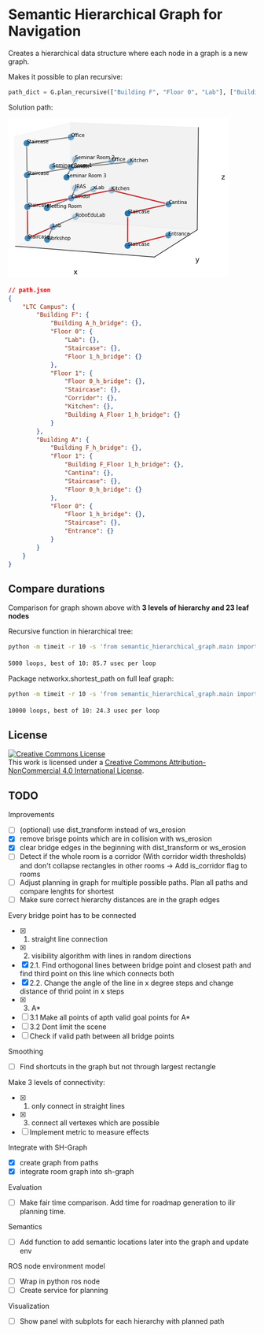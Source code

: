 # Semantic Hierarchical Graph for Navigation

Creates a hierarchical data structure where each node in a graph is a new graph.

Makes it possible to plan recursive:

```python
path_dict = G.plan_recursive(["Building F", "Floor 0", "Lab"], ["Building A", "Floor 0", "Entrance"])
```

Solution path:

![path](docs/path.png)

```json
// path.json
{
    "LTC Campus": {
        "Building F": {
            "Building A_h_bridge": {},
            "Floor 0": {
                "Lab": {},
                "Staircase": {},
                "Floor 1_h_bridge": {}
            },
            "Floor 1": {
                "Floor 0_h_bridge": {},
                "Staircase": {},
                "Corridor": {},
                "Kitchen": {},
                "Building A_Floor 1_h_bridge": {}
            }
        },
        "Building A": {
            "Building F_h_bridge": {},
            "Floor 1": {
                "Building F_Floor 1_h_bridge": {},
                "Cantina": {},
                "Staircase": {},
                "Floor 0_h_bridge": {}
            },
            "Floor 0": {
                "Floor 1_h_bridge": {},
                "Staircase": {},
                "Entrance": {}
            }
        }
    }
}
```

## Compare durations

Comparison for graph shown above with **3 levels of hierarchy and 23 leaf nodes**

Recursive function in hierarchical tree:

```bash
python -m timeit -r 10 -s 'from semantic_hierarchical_graph.main import main; G = main()' 'G.plan_recursive(["Building F", "Floor 0", "Lab"], ["Building A", "Floor 0", "Entrance"])'

5000 loops, best of 10: 85.7 usec per loop
```

Package networkx.shortest_path on full leaf graph:

```bash
python -m timeit -r 10 -s 'from semantic_hierarchical_graph.main import main; G = main()' 'G.plan(["Building F", "Floor 0", "Lab"], ["Building A", "Floor 0", "Entrance"])'

10000 loops, best of 10: 24.3 usec per loop
```

## License

<a rel="license" href="http://creativecommons.org/licenses/by-nc/4.0/"><img alt="Creative Commons License" style="border-width:0" src="https://i.creativecommons.org/l/by-nc/4.0/88x31.png" /></a><br />This work is licensed under a <a rel="license" href="http://creativecommons.org/licenses/by-nc/4.0/">Creative Commons Attribution-NonCommercial 4.0 International License</a>.

## TODO

Improvements

- [ ] (optional) use dist_transform instead of ws_erosion
- [x] remove brisge points which are in collision with ws_erosion
- [x] clear bridge edges in the beginning with dist_transform or ws_erosion
- [ ] Detect if the whole room is a corridor (With corridor width thresholds) and don't collapse rectangles in other rooms -> Add is_corridor flag to rooms
- [ ] Adjust planning in graph for multiple possible paths. Plan all paths and compare lenghts for shortest
- [ ] Make sure correct hierarchy distances are in the graph edges

Every bridge point has to be connected

- [x] 1. straight line connection
- [x] 2. visibility algorithm with lines in random directions
- [x] 2.1. Find orthogonal lines between bridge point and closest path and find third point on this line which connects both
- [x] 2.2. Change the angle of the line in x degree steps and change distance of thrid point in x steps
- [x] 3. A*
- [ ] 3.1 Make all points of apth valid goal points for A*
- [ ] 3.2 Dont limit the scene
- [ ] Check if valid path between all bridge points

Smoothing

- [ ] Find shortcuts in the graph but not through largest rectangle

Make 3 levels of connectivity:

- [x] 1. only connect in straight lines
- [x] 3. connect all vertexes which are possible
- [ ] Implement metric to measure effects

Integrate with SH-Graph

- [x] create graph from paths
- [x] integrate room graph into sh-graph

Evaluation

- [ ] Make fair time comparison. Add time for roadmap generation to ilir planning time.

Semantics

- [ ] Add function to add semantic locations later into the graph and update env

ROS node environment model

- [ ] Wrap in python ros node
- [ ] Create service for planning

Visualization

- [ ] Show panel with subplots for each hierarchy with planned path

